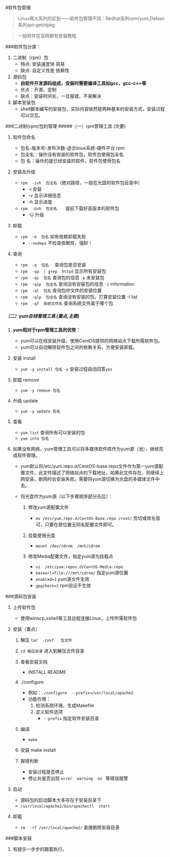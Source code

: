#软件包管理
>Linux两大系列的区别——软件包管理不同：Redhat系列rpm/yum,Debian系列apt-get/dpkg

>一般软件在官网都有安装教程

###软件包分类：
1. 二进制（rpm）包
	* 特点: 安装速度快		简易
	* 缺点: 自定义性差		依赖性
2. 源码包
	* **由软件开发源码组成，安装时需要编译工具如gcc、gcc-c++等**
	* 优点：开源、定制
	* 缺点：安装时间长，一旦报错，不易解决
3. 脚本安装包
	* shell脚本编写的安装包，实际内容依然是两种基本的安装方式，安装过程可以交互。
	
###二进制(rpm)包的管理 
#####（一）rpm管理工具 (次要)
1. 软件包命名
	* 包名-版本号-发布次数-适合linux系统-硬件平台.rpm
	* 包全名：操作没有安装的软件包，软件包使用包全名
	* 包	名：操作的是已经安装的软件，软件包使用包名

2. 安装及升级
	* `rpm  -ivh  包全名`（绝对路径，一般在光盘的软件包目录中）
		* -i 安装		
		* -v 显示详细信息		
		* -h 显示进度
	* `rpm  -Uvh  包全名	` 提前下载好高版本的软件包
		* -U  升级
3. 卸载
	* `rpm  -e  包名` 如有依赖卸载失败
		* `--nodeps`	不检查依赖性，强卸！
4. 查询
	* `rpm  -q  包名	`	查询包是否安装
	* `rpm  -qa  | grep  httpd` 		显示所有安装包
	* `rpm  -qi  包名`	查询包的信息		`-p`  未安装包
	* `rpm  -qip  包全名`	查询没有安装包的信息
			`-i`	information
	* `rpm  -ql  包名`	查询包中文件的安装位置
	* `rpm  -qlp  包全名`	查询没有安装的包，打算安装位置
				-l	list
	* `rpm  -qf  系统文件名`		查询系统文件属于哪个包
		
##### （二）yum在线管理工具 (重点,主要)

1. **yum相对于rpm管理工具的优势：**

	* yum可以在线安装升级，使用CentOS提供的网络站点下载所需软件包。
	* yum可以自动解除软件包之间的依赖关系，方便安装卸载。

1. 安装 install
	
	* `yum -y install 包名`  `-y` 安装过程自动回答`yes`

1. 卸载 remove
	
	* `yum -y remove 包名`

1. 升级 update
	
	* `yum -y update 包名`
	
1. 查看
	* `yum list` 查询所有可以安装的包
	* `yum info 包名`
	
1. 如果没有网络，yum管理工具可以将多媒体软件库作为yum源（池），继续完成软件管理。

	* yum默认将/etc/yum.repo.d/CentOS-base.repo文件作为第一yum源配置文件，此文件描述了网络站点的下载地址，如果此文件存在，则继续上网安装，断网时会安装失败。需要将yum源切换为光盘的多媒体文件中去。
	
	* 将光盘作为yum源（以下步骤顺序部分先后）：
		1. 修改yum源配置文件
			* `mv /etc/yum.repo.d/CentOS-Base.repo /root/` 剪切或改名皆可，只要在原位置无同名配置文件即可。
		2. 挂载使用光盘
			* `mount /dev/cdrom  /mnt/cdrom`

		3. 修改Media配置文件，指定yum源为挂载点
			* `vi  /etc/yum.repos.d/CentOS-Media.repo`
			* `baseurl=file:///mnt/cdrom/`	指定yum源位置
			* `enabled=1`		yum源文件生效
			* `gpgcheck=1`	rpm验证不生效
			
###源码包安装

1. 上传软件包
	* 使用winscp,xshell等工具远程连接Linux，上传所需软件包

2. 安装（重点）

	1. 解压 `tar	-zxvf	包文件`
	
	2. `cd 解压目录` 进入到解压文件目录
	
	3. 查看安装文档
	
		* INSTALL README
		
	4. ./configure
		* 例如：`./configure  --prefix=/usr/local/apache2`
		* 功能作用：
			1. 检测系统环境，生成Makefile
			2. 定义软件选项
				* `--prefix` 指定软件安装目录
		
	5. 编译
		* `make`
	
	6. 安装
		make install
		
	7. 报错判断
		* 安装过程是否停止
		* 停止处是否出现 `error  warning  no ` 等错误报警

3. 启动
	
	* 源码包的启动脚本大多存在于安装目录下
	* `/usr/local/apache2/bin/apachectl  start`
	
4. 卸载

	* `rm  -rf /usr/local/apache2/` 直接删除安装目录




###脚本安装

1. 有提示一步步的跟着执行。

















